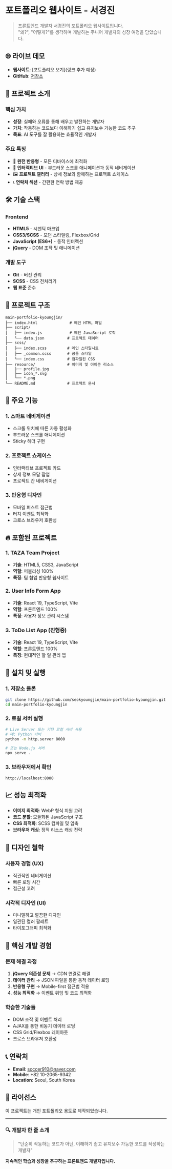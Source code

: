 # 포트폴리오 웹사이트 - 서경진

> 프론트엔드 개발자 서경진의 포트폴리오 웹사이트입니다.  
> "왜?", "어떻게?"를 생각하며 개발하는 주니어 개발자의 성장 여정을 담았습니다.

## 🌐 라이브 데모

- **웹사이트**: [포트폴리오 보기](링크 추가 예정)
- **GitHub**: [저장소](https://github.com/seokyoungjin/main-portfolio-kyoungjin)

## 📖 프로젝트 소개

### 핵심 가치

- **성장**: 실패와 오류를 통해 배우고 발전하는 개발자
- **가치**: 작동하는 코드보다 이해하기 쉽고 유지보수 가능한 코드 추구
- **목표**: AI 도구를 잘 활용하는 효율적인 개발자

### 주요 특징

- 📱 **완전 반응형** - 모든 디바이스에 최적화
- 🎨 **인터랙티브 UI** - 부드러운 스크롤 애니메이션과 동적 네비게이션
- 🖼️ **프로젝트 갤러리** - 상세 정보와 함께하는 프로젝트 쇼케이스
- 📞 **연락처 섹션** - 간편한 연락 방법 제공

## 🛠️ 기술 스택

### Frontend

- **HTML5** - 시맨틱 마크업
- **CSS3/SCSS** - 모던 스타일링, Flexbox/Grid
- **JavaScript (ES6+)** - 동적 인터랙션
- **jQuery** - DOM 조작 및 애니메이션

### 개발 도구

- **Git** - 버전 관리
- **SCSS** - CSS 전처리기
- **웹 표준** 준수

## 📁 프로젝트 구조

```
main-portfolio-kyoungjin/
├── index.html              # 메인 HTML 파일
├── script/
│   ├── index.js            # 메인 JavaScript 로직
│   └── data.json          # 프로젝트 데이터
├── scss/
│   ├── index.scss         # 메인 스타일시트
│   ├── _common.scss       # 공통 스타일
│   └── index.css          # 컴파일된 CSS
├── resource/              # 이미지 및 아이콘 리소스
│   ├── profile.jpg
│   ├── icon_*.svg
│   └── *.png
└── README.md              # 프로젝트 문서
```

## 🎯 주요 기능

### 1. 스마트 네비게이션

- 스크롤 위치에 따른 자동 활성화
- 부드러운 스크롤 애니메이션
- Sticky 헤더 구현

### 2. 프로젝트 쇼케이스

- 인터랙티브 프로젝트 카드
- 상세 정보 모달 팝업
- 프로젝트 간 네비게이션

### 3. 반응형 디자인

- 모바일 퍼스트 접근법
- 터치 이벤트 최적화
- 크로스 브라우저 호환성

## 🔥 포함된 프로젝트

### 1. TAZA Team Project

- **기술**: HTML5, CSS3, JavaScript
- **역할**: 퍼블리싱 100%
- **특징**: 팀 협업 반응형 웹사이트

### 2. User Info Form App

- **기술**: React 19, TypeScript, Vite
- **역할**: 프론트엔드 100%
- **특징**: 사용자 정보 관리 시스템

### 3. ToDo List App (진행중)

- **기술**: React 19, TypeScript, Vite
- **역할**: 프론트엔드 100%
- **특징**: 현대적인 할 일 관리 앱

## 🚀 설치 및 실행

### 1. 저장소 클론

```bash
git clone https://github.com/seokyoungjin/main-portfolio-kyoungjin.git
cd main-portfolio-kyoungjin
```

### 2. 로컬 서버 실행

```bash
# Live Server 또는 기타 로컬 서버 사용
# 예: Python 서버
python -m http.server 8000

# 또는 Node.js 서버
npx serve .
```

### 3. 브라우저에서 확인

```
http://localhost:8000
```

## 📈 성능 최적화

- **이미지 최적화**: WebP 형식 지원 고려
- **코드 분할**: 모듈화된 JavaScript 구조
- **CSS 최적화**: SCSS 컴파일 및 압축
- **브라우저 캐싱**: 정적 리소스 캐싱 전략

## 🎨 디자인 철학

### 사용자 경험 (UX)

- 직관적인 네비게이션
- 빠른 로딩 시간
- 접근성 고려

### 시각적 디자인 (UI)

- 미니멀하고 깔끔한 디자인
- 일관된 컬러 팔레트
- 타이포그래피 최적화

## 🌟 핵심 개발 경험

### 문제 해결 과정

1. **jQuery 의존성 문제** → CDN 연결로 해결
2. **데이터 관리** → JSON 파일을 통한 동적 데이터 로딩
3. **반응형 구현** → Mobile-first 접근법 적용
4. **성능 최적화** → 이벤트 위임 및 코드 최적화

### 학습한 기술들

- DOM 조작 및 이벤트 처리
- AJAX를 통한 비동기 데이터 로딩
- CSS Grid/Flexbox 레이아웃
- 크로스 브라우저 호환성

## 📞 연락처

- **Email**: soccer910@naver.com
- **Mobile**: +82 10-2065-9342
- **Location**: Seoul, South Korea

## 📄 라이선스

이 프로젝트는 개인 포트폴리오 용도로 제작되었습니다.

---

### 🔍 개발자 한 줄 소개

> "단순히 작동하는 코드가 아닌, 이해하기 쉽고 유지보수 가능한 코드를 작성하는 개발자"

**지속적인 학습과 성장을 추구하는 프론트엔드 개발자입니다.**
